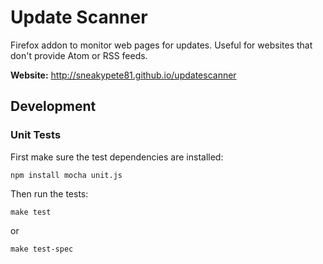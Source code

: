 Update Scanner
==============

Firefox addon to monitor web pages for updates. Useful for websites that don't provide Atom or RSS feeds.

**Website:** http://sneakypete81.github.io/updatescanner

Development
-----------

### Unit Tests

First make sure the test dependencies are installed:

```
npm install mocha unit.js
```

Then run the tests:
```
make test
```

or
```
make test-spec
```
